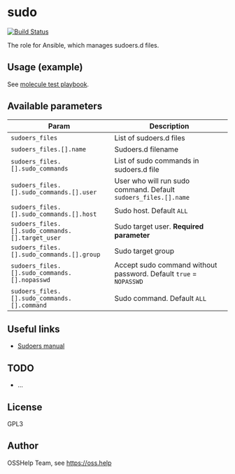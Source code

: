 # sudo

[![Build Status](https://drone.osshelp.ru/api/badges/ansible/sudo/status.svg)](https://drone.osshelp.ru/ansible/sudo)

The role for Ansible, which manages sudoers.d files.

## Usage (example)

See [molecule test playbook](molecule/default/playbook.yml).

## Available parameters

| Param | Description |
| -------- | -------- |
| `sudoers_files` | List of sudoers.d files |
| `sudoers_files.[].name` | Sudoers.d filename |
| `sudoers_files.[].sudo_commands` | List of sudo commands in sudoers.d file |
| `sudoers_files.[].sudo_commands.[].user` | User who will run sudo command. Default `sudoers_files.[].name` |
| `sudoers_files.[].sudo_commands.[].host` | Sudo host. Default `ALL` |
| `sudoers_files.[].sudo_commands.[].target_user` | Sudo target user. **Required parameter** |
| `sudoers_files.[].sudo_commands.[].group` | Sudo target group |
| `sudoers_files.[].sudo_commands.[].nopasswd` | Accept sudo command without password. Default `true` = `NOPASSWD` |
| `sudoers_files.[].sudo_commands.[].command` | Sudo command. Default `ALL` |

## Useful links

- [Sudoers manual](https://www.sudo.ws/man/1.8.15/sudoers.man.html)

## TODO

- ...

## License

GPL3

## Author

OSSHelp Team, see <https://oss.help>
